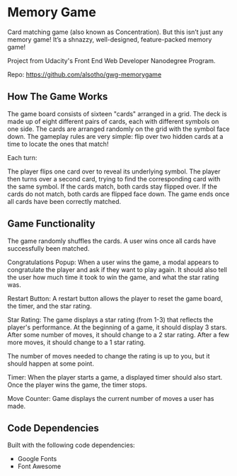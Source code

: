 # Memory Game 

Card matching game (also known as Concentration). But this isn’t just any memory game! It’s a shnazzy, well-designed, feature-packed memory game!

Project from Udacity's Front End Web Developer Nanodegree Program.

Repo: https://github.com/alsotho/gwg-memorygame

## How The Game Works

The game board consists of sixteen "cards" arranged in a grid. The deck is made up of eight different pairs of cards, each with different symbols on one side. The cards are arranged randomly on the grid with the symbol face down. The gameplay rules are very simple: flip over two hidden cards at a time to locate the ones that match!

Each turn:

The player flips one card over to reveal its underlying symbol.
The player then turns over a second card, trying to find the corresponding card with the same symbol.
If the cards match, both cards stay flipped over.
If the cards do not match, both cards are flipped face down.
The game ends once all cards have been correctly matched.

## Game Functionality

The game randomly shuffles the cards. A user wins once all cards have successfully been matched.

Congratulations Popup: When a user wins the game, a modal appears to congratulate the player and ask if they want to play again. It should also tell the user how much time it took to win the game, and what the star rating was.

Restart Button: A restart button allows the player to reset the game board, the timer, and the star rating.

Star Rating: The game displays a star rating (from 1-3) that reflects the player's performance. At the beginning of a game, it should display 3 stars. After some number of moves, it should change to a 2 star rating. After a few more moves, it should change to a 1 star rating.

The number of moves needed to change the rating is up to you, but it should happen at some point.

Timer: When the player starts a game, a displayed timer should also start. Once the player wins the game, the timer stops.

Move Counter: Game displays the current number of moves a user has made.

## Code Dependencies

Built with the following code dependencies:

<ul style="list-style-type:square">
  <li>Google Fonts</li>
  <li>Font Awesome</li>
 </ul>





